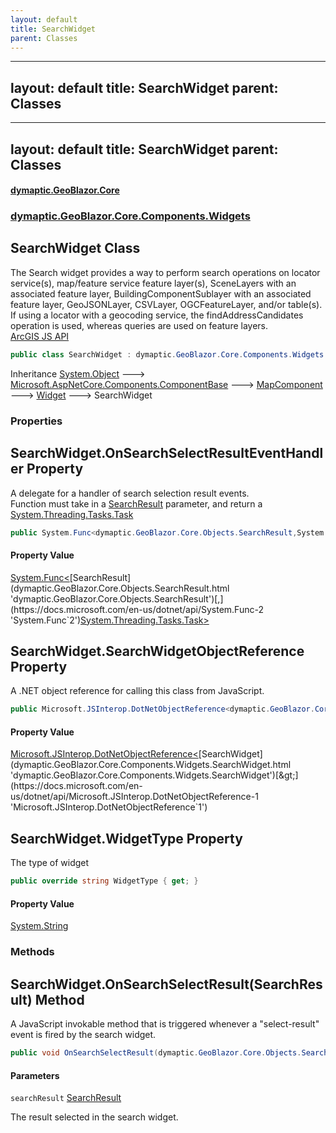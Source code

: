 ```yaml
---
layout: default
title: SearchWidget
parent: Classes
---
```

---
layout: default
title: SearchWidget
parent: Classes
---
---
layout: default
title: SearchWidget
parent: Classes
---
#### [dymaptic.GeoBlazor.Core](index.html 'index')
### [dymaptic.GeoBlazor.Core.Components.Widgets](index.html#dymaptic.GeoBlazor.Core.Components.Widgets 'dymaptic.GeoBlazor.Core.Components.Widgets')

## SearchWidget Class

The Search widget provides a way to perform search operations on locator service(s), map/feature service feature layer(s), SceneLayers with an associated feature layer, BuildingComponentSublayer with an associated feature layer, GeoJSONLayer, CSVLayer, OGCFeatureLayer, and/or table(s). If using a locator with a geocoding service, the findAddressCandidates operation is used, whereas queries are used on feature layers.  
<a target="_blank" href="https://developers.arcgis.com/javascript/latest/api-reference/esri-widgets-Search.html">ArcGIS JS API</a>

```csharp
public class SearchWidget : dymaptic.GeoBlazor.Core.Components.Widgets.Widget
```

Inheritance [System.Object](https://docs.microsoft.com/en-us/dotnet/api/System.Object 'System.Object') &#129106; [Microsoft.AspNetCore.Components.ComponentBase](https://docs.microsoft.com/en-us/dotnet/api/Microsoft.AspNetCore.Components.ComponentBase 'Microsoft.AspNetCore.Components.ComponentBase') &#129106; [MapComponent](dymaptic.GeoBlazor.Core.Components.MapComponent.html 'dymaptic.GeoBlazor.Core.Components.MapComponent') &#129106; [Widget](dymaptic.GeoBlazor.Core.Components.Widgets.Widget.html 'dymaptic.GeoBlazor.Core.Components.Widgets.Widget') &#129106; SearchWidget
### Properties

<a name='dymaptic.GeoBlazor.Core.Components.Widgets.SearchWidget.OnSearchSelectResultEventHandler'></a>

## SearchWidget.OnSearchSelectResultEventHandler Property

A delegate for a handler of search selection result events.  
Function must take in a [SearchResult](dymaptic.GeoBlazor.Core.Objects.SearchResult.html 'dymaptic.GeoBlazor.Core.Objects.SearchResult') parameter, and return a [System.Threading.Tasks.Task](https://docs.microsoft.com/en-us/dotnet/api/System.Threading.Tasks.Task 'System.Threading.Tasks.Task')

```csharp
public System.Func<dymaptic.GeoBlazor.Core.Objects.SearchResult,System.Threading.Tasks.Task>? OnSearchSelectResultEventHandler { get; set; }
```

#### Property Value
[System.Func&lt;](https://docs.microsoft.com/en-us/dotnet/api/System.Func-2 'System.Func`2')[SearchResult](dymaptic.GeoBlazor.Core.Objects.SearchResult.html 'dymaptic.GeoBlazor.Core.Objects.SearchResult')[,](https://docs.microsoft.com/en-us/dotnet/api/System.Func-2 'System.Func`2')[System.Threading.Tasks.Task](https://docs.microsoft.com/en-us/dotnet/api/System.Threading.Tasks.Task 'System.Threading.Tasks.Task')[&gt;](https://docs.microsoft.com/en-us/dotnet/api/System.Func-2 'System.Func`2')

<a name='dymaptic.GeoBlazor.Core.Components.Widgets.SearchWidget.SearchWidgetObjectReference'></a>

## SearchWidget.SearchWidgetObjectReference Property

A .NET object reference for calling this class from JavaScript.

```csharp
public Microsoft.JSInterop.DotNetObjectReference<dymaptic.GeoBlazor.Core.Components.Widgets.SearchWidget> SearchWidgetObjectReference { get; }
```

#### Property Value
[Microsoft.JSInterop.DotNetObjectReference&lt;](https://docs.microsoft.com/en-us/dotnet/api/Microsoft.JSInterop.DotNetObjectReference-1 'Microsoft.JSInterop.DotNetObjectReference`1')[SearchWidget](dymaptic.GeoBlazor.Core.Components.Widgets.SearchWidget.html 'dymaptic.GeoBlazor.Core.Components.Widgets.SearchWidget')[&gt;](https://docs.microsoft.com/en-us/dotnet/api/Microsoft.JSInterop.DotNetObjectReference-1 'Microsoft.JSInterop.DotNetObjectReference`1')

<a name='dymaptic.GeoBlazor.Core.Components.Widgets.SearchWidget.WidgetType'></a>

## SearchWidget.WidgetType Property

The type of widget

```csharp
public override string WidgetType { get; }
```

#### Property Value
[System.String](https://docs.microsoft.com/en-us/dotnet/api/System.String 'System.String')
### Methods

<a name='dymaptic.GeoBlazor.Core.Components.Widgets.SearchWidget.OnSearchSelectResult(dymaptic.GeoBlazor.Core.Objects.SearchResult)'></a>

## SearchWidget.OnSearchSelectResult(SearchResult) Method

A JavaScript invokable method that is triggered whenever a "select-result" event is fired by the search widget.

```csharp
public void OnSearchSelectResult(dymaptic.GeoBlazor.Core.Objects.SearchResult searchResult);
```
#### Parameters

<a name='dymaptic.GeoBlazor.Core.Components.Widgets.SearchWidget.OnSearchSelectResult(dymaptic.GeoBlazor.Core.Objects.SearchResult).searchResult'></a>

`searchResult` [SearchResult](dymaptic.GeoBlazor.Core.Objects.SearchResult.html 'dymaptic.GeoBlazor.Core.Objects.SearchResult')

The result selected in the search widget.


